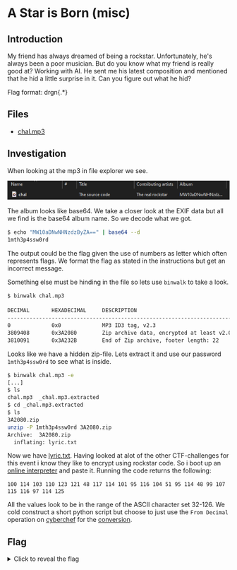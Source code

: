 # A Star is Born (misc)
## Introduction
My friend has always dreamed of being a rockstar. Unfortunately, he's always been a poor musician. But do you know what my friend is really good at? Working with AI. He sent me his latest composition and mentioned that he hid a little surprise in it. Can you figure out what he hid?

Flag format: drgn{.*}

## Files
* [chal.mp3](chal.mp3)

## Investigation
When looking at the mp3 in file explorer we see.

![explorer.png](explorer.png)

The album looks like base64. We take a closer look at the EXIF data but all we find is the base64 album name. So we decode what we got.

```bash
$ echo "MW10aDNwNHNzdzByZA==" | base64 --d
1mth3p4ssw0rd
```

The output could be the flag given the use of numbers as letter which often represents flags. We format the flag as stated in the instructions but get an incorrect message.

Something else must be hinding in the file so lets use `binwalk` to take a look.

```bash
$ binwalk chal.mp3 

DECIMAL       HEXADECIMAL     DESCRIPTION
--------------------------------------------------------------------------------
0             0x0             MP3 ID3 tag, v2.3
3809408       0x3A2080        Zip archive data, encrypted at least v2.0 to extract, compressed size: 521, uncompressed size: 1295, name: lyric.txt
3810091       0x3A232B        End of Zip archive, footer length: 22
```

Looks like we have a hidden zip-file. Lets extract it and use our password `1mth3p4ssw0rd` to see what is inside.

```bash
$ binwalk chal.mp3 -e
[...]
$ ls           
chal.mp3  _chal.mp3.extracted
$ cd _chal.mp3.extracted
$ ls
3A2080.zip
unzip -P 1mth3p4ssw0rd 3A2080.zip 
Archive:  3A2080.zip
  inflating: lyric.txt
```

Now we have [lyric.txt](lyric.txt). Having looked at alot of the other CTF-challenges for this event i know they like to encrypt using rockstar code. So i boot up an [online interpreter](https://codewithrockstar.com/online) and paste it. Running the code returns the following:

```text
100 114 103 110 123 121 48 117 114 101 95 116 104 51 95 114 48 99 107 115 116 97 114 125
```

All the values look to be in the range of the ASCII character set 32-126. We cold construct a short python script but choose to just use the `From Decimal` operation on [cyberchef](https://gchq.github.io/CyberChef/) for the [conversion](https://gchq.github.io/CyberChef/#recipe=From_Decimal('Space',false)&input=MTAwIDExNCAxMDMgMTEwIDEyMyAxMjEgNDggMTE3IDExNCAxMDEgOTUgMTE2IDEwNCA1MSA5NSAxMTQgNDggOTkgMTA3IDExNSAxMTYgOTcgMTE0IDEyNQ). 



## Flag
<details>
<summary>Click to reveal the flag</summary>

```text
drgn{y0ure_th3_r0ckstar}
```